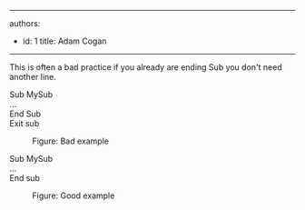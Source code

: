 

---
authors:
  - id: 1
    title: Adam Cogan
---




<span class='intro'> <p class="ssw15-rteElement-P">This is often a bad practice if you already are ending Sub you don't need another line.<br></p> </span>

<p class="ssw15-rteElement-CodeArea">Sub MySub<br>…<br>End Sub<br>Exit sub</p><p> </p><dd class="ssw15-rteElement-FigureBad">Figure&#58; Bad example</dd><p class="ssw15-rteElement-CodeArea">Sub MySub<br>…<br>End sub</p><p> </p><dd class="ssw15-rteElement-FigureGood">Figure&#58; Good example​<br></dd>


